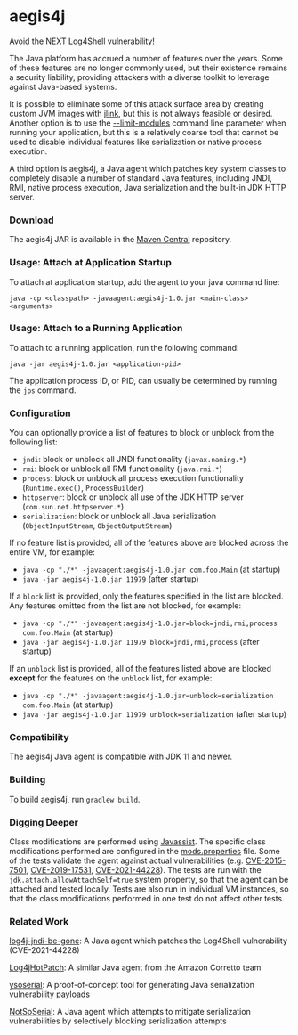 # aegis4j

Avoid the NEXT Log4Shell vulnerability!

The Java platform has accrued a number of features over the years. Some of these features are no longer commonly used,
but their existence remains a security liability, providing attackers with a diverse toolkit to leverage against
Java-based systems.

It is possible to eliminate some of this attack surface area by creating custom JVM images with
[jlink](https://docs.oracle.com/en/java/javase/17/docs/specs/man/jlink.html), but this is not always feasible or desired.
Another option is to use the [--limit-modules](https://docs.oracle.com/en/java/javase/17/docs/specs/man/java.html) command
line parameter when running your application, but this is a relatively coarse tool that cannot be used to disable
individual features like serialization or native process execution.

A third option is aegis4j, a Java agent which patches key system classes to completely disable a number of standard
Java features, including JNDI, RMI, native process execution, Java serialization and the built-in JDK HTTP server.

### Download

The aegis4j JAR is available in the [Maven Central](https://repo1.maven.org/maven2/net/gredler/aegis4j/1.0/) repository.

### Usage: Attach at Application Startup

To attach at application startup, add the agent to your java command line:

`java -cp <classpath> -javaagent:aegis4j-1.0.jar <main-class> <arguments>`

### Usage: Attach to a Running Application

To attach to a running application, run the following command:

`java -jar aegis4j-1.0.jar <application-pid>`

The application process ID, or PID, can usually be determined by running the `jps` command.

### Configuration

You can optionally provide a list of features to block or unblock from the following list:

- `jndi`: block or unblock all JNDI functionality (`javax.naming.*`)
- `rmi`: block or unblock all RMI functionality (`java.rmi.*`)
- `process`: block or unblock all process execution functionality (`Runtime.exec()`, `ProcessBuilder`)
- `httpserver`: block or unblock all use of the JDK HTTP server (`com.sun.net.httpserver.*`)
- `serialization`: block or unblock all Java serialization (`ObjectInputStream`, `ObjectOutputStream`)

If no feature list is provided, all of the features above are blocked across the entire VM, for example:

- `java -cp "./*" -javaagent:aegis4j-1.0.jar com.foo.Main` (at startup)
- `java -jar aegis4j-1.0.jar 11979` (after startup)

If a `block` list is provided, only the features specified in the list are blocked. Any features omitted from the list are not blocked, for example:

- `java -cp "./*" -javaagent:aegis4j-1.0.jar=block=jndi,rmi,process com.foo.Main` (at startup)
- `java -jar aegis4j-1.0.jar 11979 block=jndi,rmi,process` (after startup)

If an `unblock` list is provided, all of the features listed above are blocked **except** for the features on the `unblock` list, for example:

- `java -cp "./*" -javaagent:aegis4j-1.0.jar=unblock=serialization com.foo.Main` (at startup)
- `java -jar aegis4j-1.0.jar 11979 unblock=serialization` (after startup)

### Compatibility

The aegis4j Java agent is compatible with JDK 11 and newer.

### Building

To build aegis4j, run `gradlew build`.

### Digging Deeper

Class modifications are performed using [Javassist](https://www.javassist.org/). The specific class modifications performed are
configured in the [mods.properties](src/main/resources/net/gredler/aegis4j/mods.properties) file. Some of the tests validate the
agent against actual vulnerabilities (e.g.
[CVE-2015-7501](src/test/java/net/gredler/aegis4j/CVE_2015_7501.java),
[CVE-2019-17531](src/test/java/net/gredler/aegis4j/CVE_2019_17531.java),
[CVE-2021-44228](src/test/java/net/gredler/aegis4j/CVE_2021_44228.java)).
The tests are run with the `jdk.attach.allowAttachSelf=true` system property, so that the agent can be attached and tested
locally. Tests are also run in individual VM instances, so that the class modifications performed in one test do not affect other
tests.

### Related Work

[log4j-jndi-be-gone](https://github.com/nccgroup/log4j-jndi-be-gone): A Java agent which patches the Log4Shell vulnerability (CVE-2021-44228)

[Log4jHotPatch](https://github.com/corretto/hotpatch-for-apache-log4j2/): A similar Java agent from the Amazon Corretto team

[ysoserial](https://github.com/frohoff/ysoserial): A proof-of-concept tool for generating Java serialization vulnerability payloads

[NotSoSerial](https://github.com/kantega/notsoserial): A Java agent which attempts to mitigate serialization vulnerabilities by selectively blocking serialization attempts
